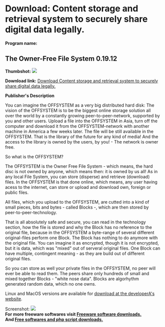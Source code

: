 # Download: Content storage and retrieval system to securely share digital data legally.

**Program name:**

## The Owner-Free File System 0.19.12

  
**Thumbshot:** ![](http://www.freewarefiles.com/screenshot/offsystem09_md.jpg)   
  
**Download link:** [Download Content storage and retrieval system to securely share digital data legally.](http://freesoftwares.boysofts.com/The-Owner-Free-File-System_program_27644.html)  
  


**Publisher's Description**  
  


You can imagine the OFFSYSTEM as a very big distributed hard disk: The vision of the OFFSYSTEM is to be the biggest online storage solution all over the world by a constantly growing peer-to-peer-network, supported by you and other users. Upload a file into the OFFSYSTEM in Asia, turn off the computer and download it from the OFFSYSTEM-network with another machine in America a few weeks later. The file will be still available in the OFFSYSTEM. That is the library of the future for any kind of media! And the access to the library is owned by the users, by you! - The network is owner free. 

So what is the OFFSYSTEM?

The OFFSYSTEM is the Owner Free File System - which means, the hard disc is not owned by anyone, which means then: it is owned by us all! As in any local File System, you can store (disperse) and retrieve (download) files. In the OFFSYSTEM is that done online, which means, any user having acess to the internet, can store or upload and download own, foreign or public files.

All files, which you upload to the OFFSYSTEM, are cutted into a kind of small pieces, bits and bytes - called Blocks -, which are then stored by peer-to-peer-technology.

That is all absolutely safe and secure, you can read in the technology section, how the file is stored and why the Block has no reference to the original file, because in the OFFSYSTEM a byte-range of several different original-files perform one Block. The Block has nothing to do anymore with the original file. You can imagine it as encrypted, though it is not encrypted, but it is data, which was "mixed" out of serveral original files. One Block can have multiple, contingent meaning - as they are build out of different original files.

So you can store as well your private files in the OFFSYSTEM, no peer will ever be able to read them. The peers share only hundreds of small and mixed together Blocks - "white nose data". Blocks are algorhythm generated random data, which no one owns.

Linux and MacOS versions are available for [download at the developerA's website](http://offsystem.sourceforge.net/download.html).

  
  
Screenshot: ![](http://www.freewarefiles.com/screenshot/offsystem09.jpg)   
**For more freeware softwares visit [Freeware software downloads.](http://freesoftwares.boysofts.com/)**   
**And [Free softwares and php script downloads.](http://www.boysofts.com/)**
